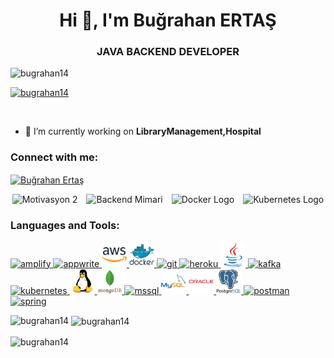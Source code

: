 <h1 align="center">Hi 👋, I'm Buğrahan ERTAŞ</h1>
<h3 align="center">JAVA BACKEND DEVELOPER</h3>

<p align="left"> <img src="https://komarev.com/ghpvc/?username=bugrahan14&label=Profile%20views&color=0e75b6&style=flat" alt="bugrahan14" /> </p>

<p align="left"> <a href="https://github.com/ryo-ma/github-profile-trophy"><img src="https://github-profile-trophy.vercel.app/?username=bugrahan14" alt="bugrahan14" /></a> </p>

<p align="left"> <a href="https://twitter.com/" target="blank"><img src="https://img.shields.io/twitter/follow/?logo=twitter&style=for-the-badge" alt="" /></a> </p>

- 🔭 I’m currently working on **LibraryManagement,Hospital**

<h3 align="left">Connect with me:</h3>
<p align="left">
  <a href="https://www.linkedin.com/in/bu%C4%9Frahan-erta%C5%9F-60618025a/" target="_blank">
    <img align="center" src="https://raw.githubusercontent.com/rahuldkjain/github-profile-readme-generator/master/src/images/icons/Social/linked-in-alt.svg" alt="Buğrahan Ertaş" height="30" width="40" />
  </a>
</p>

<p align="center">
  <img src="https://i.pinimg.com/736x/a1/61/50/a161501cdf14eaba81addec865efbade.jpg" alt="Motivasyon 2" width="200" height="200" style="object-fit:cover; margin-right:10px;" />
  <img src="https://miro.medium.com/v2/resize:fit:900/1*o5FmjKTPdJTbhGE2MIjo6w.jpeg" alt="Backend Mimari" width="200" height="200" style="object-fit:cover; margin-right:10px;" />
  <img src="https://raw.githubusercontent.com/collabnix/dockerlabs/master/beginners/docker/images/docker_facebook_share.png" alt="Docker Logo" width="200" height="200" style="object-fit:cover; margin-right:10px;" />
  <img src="https://seo-formations-images.s3.fr-par.scw.cloud/kubernetes-1200x1200-1x1.png" alt="Kubernetes Logo" width="200" height="200" style="object-fit:cover;" />
</p>


<h3 align="left">Languages and Tools:</h3>
<p align="left"> <a href="https://aws.amazon.com/amplify/" target="_blank" rel="noreferrer"> <img src="https://docs.amplify.aws/assets/logo-dark.svg" alt="amplify" width="40" height="40"/> </a> <a href="https://appwrite.io" target="_blank" rel="noreferrer"> <img src="https://www.vectorlogo.zone/logos/appwriteio/appwriteio-icon.svg" alt="appwrite" width="40" height="40"/> </a> <a href="https://aws.amazon.com" target="_blank" rel="noreferrer"> <img src="https://raw.githubusercontent.com/devicons/devicon/master/icons/amazonwebservices/amazonwebservices-original-wordmark.svg" alt="aws" width="40" height="40"/> </a> <a href="https://www.docker.com/" target="_blank" rel="noreferrer"> <img src="https://raw.githubusercontent.com/devicons/devicon/master/icons/docker/docker-original-wordmark.svg" alt="docker" width="40" height="40"/> </a> <a href="https://git-scm.com/" target="_blank" rel="noreferrer"> <img src="https://www.vectorlogo.zone/logos/git-scm/git-scm-icon.svg" alt="git" width="40" height="40"/> </a> <a href="https://heroku.com" target="_blank" rel="noreferrer"> <img src="https://www.vectorlogo.zone/logos/heroku/heroku-icon.svg" alt="heroku" width="40" height="40"/> </a> <a href="https://www.java.com" target="_blank" rel="noreferrer"> <img src="https://raw.githubusercontent.com/devicons/devicon/master/icons/java/java-original.svg" alt="java" width="40" height="40"/> </a> <a href="https://kafka.apache.org/" target="_blank" rel="noreferrer"> <img src="https://www.vectorlogo.zone/logos/apache_kafka/apache_kafka-icon.svg" alt="kafka" width="40" height="40"/> </a> <a href="https://kubernetes.io" target="_blank" rel="noreferrer"> <img src="https://www.vectorlogo.zone/logos/kubernetes/kubernetes-icon.svg" alt="kubernetes" width="40" height="40"/> </a> <a href="https://www.linux.org/" target="_blank" rel="noreferrer"> <img src="https://raw.githubusercontent.com/devicons/devicon/master/icons/linux/linux-original.svg" alt="linux" width="40" height="40"/> </a> <a href="https://www.mongodb.com/" target="_blank" rel="noreferrer"> <img src="https://raw.githubusercontent.com/devicons/devicon/master/icons/mongodb/mongodb-original-wordmark.svg" alt="mongodb" width="40" height="40"/> </a> <a href="https://www.microsoft.com/en-us/sql-server" target="_blank" rel="noreferrer"> <img src="https://www.svgrepo.com/show/303229/microsoft-sql-server-logo.svg" alt="mssql" width="40" height="40"/> </a> <a href="https://www.mysql.com/" target="_blank" rel="noreferrer"> <img src="https://raw.githubusercontent.com/devicons/devicon/master/icons/mysql/mysql-original-wordmark.svg" alt="mysql" width="40" height="40"/> </a> <a href="https://www.oracle.com/" target="_blank" rel="noreferrer"> <img src="https://raw.githubusercontent.com/devicons/devicon/master/icons/oracle/oracle-original.svg" alt="oracle" width="40" height="40"/> </a> <a href="https://www.postgresql.org" target="_blank" rel="noreferrer"> <img src="https://raw.githubusercontent.com/devicons/devicon/master/icons/postgresql/postgresql-original-wordmark.svg" alt="postgresql" width="40" height="40"/> </a> <a href="https://postman.com" target="_blank" rel="noreferrer"> <img src="https://www.vectorlogo.zone/logos/getpostman/getpostman-icon.svg" alt="postman" width="40" height="40"/> </a> <a href="https://spring.io/" target="_blank" rel="noreferrer"> <img src="https://www.vectorlogo.zone/logos/springio/springio-icon.svg" alt="spring" width="40" height="40"/> </a> </p>

<p><img align="left" src="https://github-readme-stats.vercel.app/api/top-langs?username=bugrahan14&show_icons=true&locale=en&layout=compact" alt="bugrahan14" /></p>

<p>&nbsp;<img align="center" src="https://github-readme-stats.vercel.app/api?username=bugrahan14&show_icons=true&locale=en" alt="bugrahan14" /></p>

<p><img align="center" src="https://github-readme-streak-stats.herokuapp.com/?user=bugrahan14&" alt="bugrahan14" /></p>
